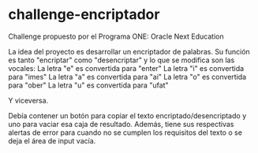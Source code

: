 # challenge-encriptador
Challenge propuesto por el Programa ONE: Oracle Next Education

La idea del proyecto es desarrollar un encriptador de palabras. Su función es tanto "encriptar" como "desencriptar" y lo que se modifica son las vocales:
 La letra "e" es convertida para "enter"
 La letra "i" es convertida para "imes"
 La letra "a" es convertida para "ai"
 La letra "o" es convertida para "ober"
 La letra "u" es convertida para "ufat"
 
 Y viceversa.

Debía contener un botón para copiar el texto encriptado/desencriptado y uno para vaciar esa caja de resultado. Además, tiene sus respectivas alertas de error para
cuando no se cumplen los requisitos del texto o se deja el área de input vacía.

